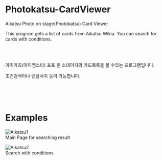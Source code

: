 # Photokatsu-CardViewer

Aikatsu Photo on stage(Photokatsu) Card Viewer

This program gets a list of cards from Aikatsu Wikia. You can search for cards with conditions.

<br />
<br />

아이카츠(아이엠스타) 포토 온 스테이지의 카드목록을 볼 수있는 프로그램입니다.

조건검색이나 랜덤서치 등이 가능합니다.

<br />
<br />
<br />


# Examples
![Aikatsu1](https://github.com/LimeSecret/Photokatsu-CardViewer/blob/master/example1.png)
<br />Main Page for searching result


![Aikatsu2](https://github.com/LimeSecret/Photokatsu-CardViewer/blob/master/example2.png)
<br />Search with conditions
